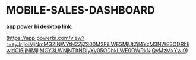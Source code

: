 # MOBILE-SALES-DASHBOARD




















**app power bi desktop link:**

(https://app.powerbi.com/view?r=eyJrIjoiMjNmMGZlNWYtN2ZjZS00M2FiLWE5MjUtZjI4YzM3NWE3ODRhIiwidCI6IjNiMjljMGY3LWNjNTItNDIyYy05ODhkLWE0OWRkNjQyMzMxYyJ9)
